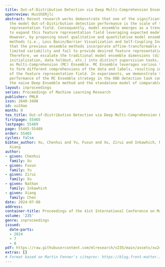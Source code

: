 ```yaml
---
title: Out-of-Distribution Detection via Deep Multi-Comprehension Ensemble
openreview: HusShERjlc
abstract: Recent research works demonstrate that one of the significant factors for
  the model Out-of-Distirbution detection performance is the scale of the OOD feature
  representation field. Consequently, model ensemble emerges as a trending method
  to expand this feature representation field leveraging expected model diversity.
  However, by proposing novel qualitative and quantitative model ensemble evaluation
  methods (i.e., Loss Basin/Barrier Visualization and Self-Coupling Index), we reveal
  that the previous ensemble methods incorporate affine-transformable weights with
  limited variability and fail to provide desired feature representation diversity.
  Therefore, we escalate the traditional model ensemble dimensions (different weight
  initialization, data holdout, etc.) into distinct supervision tasks, which we name
  as Multi-Comprehension (MC) Ensemble. MC Ensemble leverages various training tasks
  to form different comprehensions of the data and labels, resulting in the extension
  of the feature representation field. In experiments, we demonstrate the superior
  performance of the MC Ensemble strategy in the OOD detection task compared to both
  the naive Deep Ensemble method and the standalone model of comparable size.
layout: inproceedings
series: Proceedings of Machine Learning Research
publisher: PMLR
issn: 2640-3498
id: xu24ae
month: 0
tex_title: Out-of-Distribution Detection via Deep Multi-Comprehension Ensemble
firstpage: 55465
lastpage: 55489
page: 55465-55489
order: 55465
cycles: false
bibtex_author: Xu, Chenhui and Yu, Fuxun and Xu, Zirui and Inkawhich, Nathan and Chen,
  Xiang
author:
- given: Chenhui
  family: Xu
- given: Fuxun
  family: Yu
- given: Zirui
  family: Xu
- given: Nathan
  family: Inkawhich
- given: Xiang
  family: Chen
date: 2024-07-08
address:
container-title: Proceedings of the 41st International Conference on Machine Learning
volume: '235'
genre: inproceedings
issued:
  date-parts:
  - 2024
  - 7
  - 8
pdf: https://raw.githubusercontent.com/mlresearch/v235/main/assets/xu24ae/xu24ae.pdf
extras: []
# Format based on Martin Fenner's citeproc: https://blog.front-matter.io/posts/citeproc-yaml-for-bibliographies/
---
```

